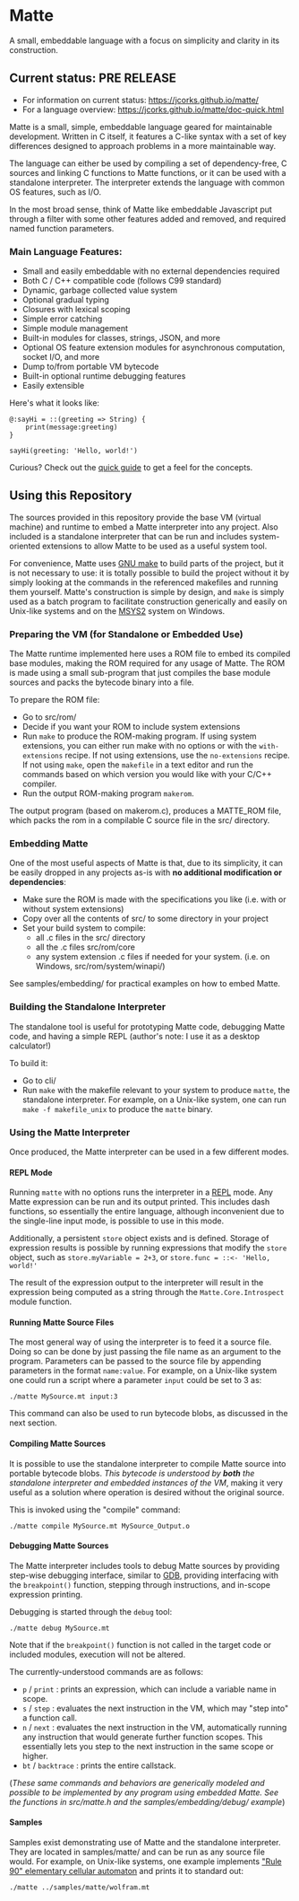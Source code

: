 # Matte

A small, embeddable language with a focus on simplicity and clarity in its construction.

## Current status: PRE RELEASE


 - For information on current status: https://jcorks.github.io/matte/
 - For a language overview: https://jcorks.github.io/matte/doc-quick.html



Matte is a small, simple, embeddable language geared for maintainable development.
Written in C itself, it features a C-like syntax with a set of key differences 
designed to approach problems in a more maintainable way.


The language can either be used by compiling a set of dependency-free, C sources 
and linking C functions to Matte functions, or it can be used with a standalone 
interpreter. The interpreter extends the language with common OS features, such 
as I/O.


In the most broad sense, think of Matte like embeddable Javascript put through a filter 
with some other features added and removed, and required named function parameters.

### Main Language Features:

 - Small and easily embeddable with no external dependencies required
 - Both C / C++ compatible code (follows C99 standard)
 - Dynamic, garbage collected value system
 - Optional gradual typing
 - Closures with lexical scoping
 - Simple error catching 
 - Simple module management 
 - Built-in modules for classes, strings, JSON, and more 
 - Optional OS feature extension modules for asynchronous computation, socket I/O, and more 
 - Dump to/from portable VM bytecode
 - Built-in optional runtime debugging features 
 - Easily extensible 


Here's what it looks like:
```
@:sayHi = ::(greeting => String) {
    print(message:greeting)
}

sayHi(greeting: 'Hello, world!')

```
Curious? Check out the [quick guide](https://jcorks.github.io/matte/doc-quick.html) to get a feel for the concepts.

## Using this Repository

The sources provided in this repository provide the base VM (virtual machine) and runtime 
to embed a Matte interpreter into any project. Also included is a standalone interpreter 
that can be run and includes system-oriented extensions to allow Matte to be used as 
a useful system tool.

For convenience, Matte uses [GNU make](https://www.gnu.org/software/make/) to build 
parts of the project, but it is not necessary to use: it is totally possible to 
build the project without it by simply looking at the commands in the referenced makefiles and running them yourself. Matte's 
construction is simple by design, and `make` is simply used as a batch program to facilitate construction generically and easily on 
Unix-like systems and on the [MSYS2](https://www.msys2.org/) system on Windows.


### Preparing the VM (for Standalone or Embedded Use)

The Matte runtime implemented here uses a ROM file to embed its compiled 
base modules, making the ROM required for any usage of Matte.
The ROM is made using a small sub-program that just compiles 
the base module sources and packs the bytecode binary into a file.

To prepare the ROM file:

 - Go to src/rom/
 - Decide if you want your ROM to include system extensions
 - Run `make` to produce the ROM-making program. If using system extensions, you can either run make with no options or with the `with-extensions` recipe. If not using extensions, use the `no-extensions` recipe. If not using `make`, open the `makefile` in a text editor and run the commands based on which version you would like with your C/C++ compiler.
 - Run the output ROM-making program `makerom`.

The output program (based on makerom.c), produces a MATTE_ROM file, which packs
the rom in a compilable C source file in the src/ directory.



### Embedding Matte 

One of the most useful aspects of Matte is that, due to its simplicity, it 
can be easily dropped in any projects as-is with **no additional modification or dependencies**:

 - Make sure the ROM is made with the specifications you like (i.e. with or without system extensions)
 - Copy over all the contents of src/ to some directory in your project 
 - Set your build system to compile:
   - all .c files in the src/ directory
   - all the .c files src/rom/core
   - any system extension .c files if needed for your system. (i.e. on Windows, src/rom/system/winapi/)
  
 

See samples/embedding/ for practical examples on how to embed Matte.



### Building the Standalone Interpreter

The standalone tool is useful for prototyping Matte code, debugging Matte code, and having a simple REPL (author's note: I use it as a desktop calculator!)

To build it:

 - Go to cli/
 - Run `make` with the makefile relevant to your system to produce `matte`, the standalone interpreter. For example, on a Unix-like system, one can run `make -f makefile_unix` to produce the `matte` binary.

### Using the Matte Interpreter

Once produced, the Matte interpreter can be used in a few different modes.


#### REPL Mode

Running `matte` with no options runs the interpreter in a [REPL](https://en.wikipedia.org/wiki/Read%E2%80%93eval%E2%80%93print_loop) mode. 
Any Matte expression can be run and its output printed. This includes dash functions, so 
essentially the entire language, although inconvenient due to the single-line input mode, 
is possible to use in this mode.

Additionally, a persistent `store` object exists and is defined. Storage of expression 
results is possible by running expressions that modify the `store` object, such as 
`store.myVariable = 2+3`, or `store.func = ::<- 'Hello, world!'`

The result of the expression output to the interpreter will result in 
the expression being computed as a string through the `Matte.Core.Introspect` module function.

#### Running Matte Source Files 

The most general way of using the interpreter is to feed it a source file.
Doing so can be done by just passing the file name as an argument to the 
program. Parameters can be passed to the source file by appending parameters 
in the format `name:value`. For example, on a Unix-like system one could run a script where a parameter 
`input` could be set to 3 as:

`./matte MySource.mt input:3`

This command can also be used to run bytecode blobs, as discussed in the next section.


#### Compiling Matte Sources 

It is possible to use the standalone interpreter to compile Matte source into portable bytecode blobs.
*This bytecode is understood by **both** the standalone interpreter and embedded 
instances of the VM*, making it very useful as a solution where operation is desired without the original source.

This is invoked using the "compile" command:

`./matte compile MySource.mt MySource_Output.o`


#### Debugging Matte Sources 

The Matte interpreter includes tools to debug Matte sources by 
providing step-wise debugging interface, similar to [GDB](https://en.wikipedia.org/wiki/GNU_Debugger), providing 
interfacing with the `breakpoint()` function, stepping through instructions, and in-scope
expression printing. 

Debugging is started through the `debug` tool:

`./matte debug MySource.mt`

Note that if the `breakpoint()` function is not called in the target code or included modules, execution will not 
be altered.

The currently-understood commands are as follows:
 - `p` / `print` : prints an expression, which can include a variable name in scope.
 - `s` / `step`  : evaluates the next instruction in the VM, which may "step into" a function call.
 - `n` / `next`  : evaluates the next instruction in the VM, automatically running any instruction that would generate further function scopes. This essentially lets you step to the next instruction in the same scope or higher.
 - `bt` / `backtrace` : prints the entire callstack.

(*These same commands and behaviors are generically modeled and possible to be implemented by any program using embedded Matte. See the functions in src/matte.h and the samples/embedding/debug/ example*)

#### Samples

Samples exist demonstrating use of Matte and the standalone interpreter.
They are located in samples/matte/ and can be run as any source file would.
For example, on Unix-like systems, one example implements ["Rule 90" elementary cellular automaton](https://en.wikipedia.org/wiki/Rule_90) and prints it to standard out:

`./matte ../samples/matte/wolfram.mt`





